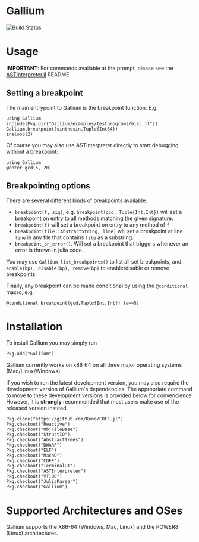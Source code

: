 # Gallium

[![Build Status](https://travis-ci.org/Keno/Gallium.jl.svg?branch=master)](https://travis-ci.org/Keno/Gallium.jl)

# Usage

**IMPORTANT**: For commands available at the prompt, please see the [ASTInterpreter.jl](https://github.com/Keno/ASTInterpreter.jl) README

## Setting a breakpoint

The main entrypoint to Gallium is the breakpoint function. E.g.
```
using Gallium
include(Pkg.dir("Gallium/examples/testprograms/misc.jl"))
Gallium.breakpoint(sinthesin,Tuple{Int64})
inaloop(2)
```

Of course you may also use ASTInterpreter directly to start debugging
without a breakpoint:
```
using Gallium
@enter gcd(5, 20)
```

## Breakpointing options
There are several different kinds of breakpoints available:
- `breakpoint(f, sig)`, e.g. `breakpoint(gcd, Tuple{Int,Int})` will set a breakpoint on entry to all methods matching the given signature.
- `breakpoint(f)` will set a breakpoint on entry to any method of `f`
- `breakpoint(file::AbstractString, line)` will set a breakpoint at line `line` in any file that contains `file` as a substring.
- `breakpoint_on_error()`. Will set a breakpoint that triggers whenever an error is thrown in julia code.

You may use `Gallium.list_breakpoints()` to list all set breakpoints, and `enable(bp), disable(bp), remove(bp)` to enable/disable or remove breakpoints.

Finally, any breakpoint can be made conditional by using the `@conditional` macro, e.g.
```
@conditional breakpoint(gcd,Tuple{Int,Int}) (a==5)
```

# Installation

To install Gallium you may simply run
```
Pkg.add("Gallium")
```

Gallium currently works on x86_64 on all three major operating systems (Mac/Linux/Windows).

If you wish to run the latest development version, you may also require the development version of Gallium's
dependencies. The appropriate command to move to these development versions is provided below for convencience.
However, it is **strongly** recommended that most users make use of the released version instead.
```
Pkg.clone("https://github.com/Keno/COFF.jl")
Pkg.checkout("Reactive")
Pkg.checkout("ObjFileBase")
Pkg.checkout("StructIO")
Pkg.checkout("AbstractTrees")
Pkg.checkout("DWARF")
Pkg.checkout("ELF")
Pkg.checkout("MachO")
Pkg.checkout("COFF")
Pkg.checkout("TerminalUI")
Pkg.checkout("ASTInterpreter")
Pkg.checkout("VT100")
Pkg.checkout("JuliaParser")
Pkg.checkout("Gallium")
```

# Supported Architectures and OSes

Gallium supports the X86-64 (Windows, Mac, Linux) and the POWER8 (Linux) architectures.

